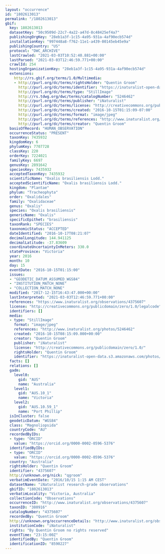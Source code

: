 ```yaml
---
layout: "occurrence"
id: "1802613013"
permalink: "/1802613013"
gbif:
  key: 1802613013
  datasetKey: "50c9509d-22c7-4a22-a47d-8c48425ef4a7"
  publishingOrgKey: "28eb1a3f-1c15-4a95-931a-4af90ecb574d"
  installationKey: "997448a8-f762-11e1-a439-00145eb45e9a"
  publishingCountry: "US"
  protocol: "DWC_ARCHIVE"
  lastCrawled: "2021-03-03T10:52:40.881+00:00"
  lastParsed: "2021-03-03T12:46:59.771+00:00"
  crawlId: 254
  hostingOrganizationKey: "28eb1a3f-1c15-4a95-931a-4af90ecb574d"
  extensions:
    http://rs.gbif.org/terms/1.0/Multimedia:
    - http://purl.org/dc/terms/rightsHolder: "Quentin Groom"
      http://purl.org/dc/terms/identifier: "https://inaturalist-open-data.s3.amazonaws.com/photos/5246462/original.jpeg?1476678399"
      http://purl.org/dc/terms/type: "StillImage"
      http://rs.tdwg.org/dwc/terms/catalogNumber: "5246462"
      http://purl.org/dc/terms/publisher: "iNaturalist"
      http://purl.org/dc/terms/license: "http://creativecommons.org/publicdomain/zero/1.0/"
      http://purl.org/dc/terms/created: "2016-10-15T01:15:09-07:00"
      http://purl.org/dc/terms/format: "image/jpeg"
      http://purl.org/dc/terms/references: "http://www.inaturalist.org/photos/5246462"
      http://purl.org/dc/terms/creator: "Quentin Groom"
  basisOfRecord: "HUMAN_OBSERVATION"
  occurrenceStatus: "PRESENT"
  taxonKey: 7435932
  kingdomKey: 6
  phylumKey: 7707728
  classKey: 220
  orderKey: 7224021
  familyKey: 6697
  genusKey: 2891642
  speciesKey: 7435932
  acceptedTaxonKey: 7435932
  scientificName: "Oxalis brasiliensis Lodd."
  acceptedScientificName: "Oxalis brasiliensis Lodd."
  kingdom: "Plantae"
  phylum: "Tracheophyta"
  order: "Oxalidales"
  family: "Oxalidaceae"
  genus: "Oxalis"
  species: "Oxalis brasiliensis"
  genericName: "Oxalis"
  specificEpithet: "brasiliensis"
  taxonRank: "SPECIES"
  taxonomicStatus: "ACCEPTED"
  dateIdentified: "2016-10-17T08:21:07"
  decimalLongitude: 144.941125
  decimalLatitude: -37.83609
  coordinateUncertaintyInMeters: 330.0
  stateProvince: "Victoria"
  year: 2016
  month: 10
  day: 15
  eventDate: "2016-10-15T01:15:00"
  issues:
  - "GEODETIC_DATUM_ASSUMED_WGS84"
  - "INSTITUTION_MATCH_NONE"
  - "COLLECTION_MATCH_NONE"
  modified: "2017-12-15T16:43:47.000+00:00"
  lastInterpreted: "2021-03-03T12:46:59.771+00:00"
  references: "https://www.inaturalist.org/observations/4375607"
  license: "http://creativecommons.org/publicdomain/zero/1.0/legalcode"
  identifiers: []
  media:
  - type: "StillImage"
    format: "image/jpeg"
    references: "http://www.inaturalist.org/photos/5246462"
    created: "2016-10-15T08:15:09.000+00:00"
    creator: "Quentin Groom"
    publisher: "iNaturalist"
    license: "http://creativecommons.org/publicdomain/zero/1.0/"
    rightsHolder: "Quentin Groom"
    identifier: "https://inaturalist-open-data.s3.amazonaws.com/photos/5246462/original.jpeg?1476678399"
  facts: []
  relations: []
  gadm:
    level0:
      gid: "AUS"
      name: "Australia"
    level1:
      gid: "AUS.10_1"
      name: "Victoria"
    level2:
      gid: "AUS.10.59_1"
      name: "Port Phillip"
  isInCluster: false
  geodeticDatum: "WGS84"
  class: "Magnoliopsida"
  countryCode: "AU"
  recordedByIDs:
  - type: "ORCID"
    value: "https://orcid.org/0000-0002-0596-5376"
  identifiedByIDs:
  - type: "ORCID"
    value: "https://orcid.org/0000-0002-0596-5376"
  country: "Australia"
  rightsHolder: "Quentin Groom"
  identifier: "4375607"
  http://unknown.org/nick: "qgroom"
  verbatimEventDate: "2016/10/15 1:15 AM CEST"
  datasetName: "iNaturalist research-grade observations"
  gbifID: "1802613013"
  verbatimLocality: "Victoria, Australia"
  collectionCode: "Observations"
  occurrenceID: "http://www.inaturalist.org/observations/4375607"
  taxonID: "380916"
  catalogNumber: "4375607"
  recordedBy: "Quentin Groom"
  http://unknown.org/occurrenceDetails: "http://www.inaturalist.org/observations/4375607"
  institutionCode: "iNaturalist"
  rights: "By Quentin Groom no rights reserved"
  eventTime: "23:15:00Z"
  identifiedBy: "Quentin Groom"
  identificationID: "8590227"
---
```

